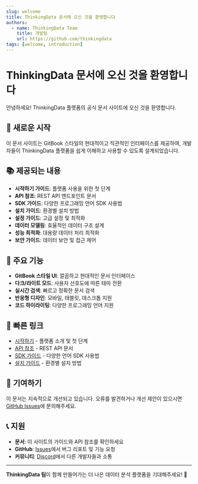 ```yaml
---
slug: welcome
title: ThinkingData 문서에 오신 것을 환영합니다
authors:
  - name: ThinkingData Team
    title: 개발팀
    url: https://github.com/thinkingdata
tags: [welcome, introduction]
---
```


# ThinkingData 문서에 오신 것을 환영합니다

안녕하세요! ThinkingData 플랫폼의 공식 문서 사이트에 오신 것을 환영합니다.

## 🚀 새로운 시작

이 문서 사이트는 GitBook 스타일의 현대적이고 직관적인 인터페이스를 제공하여, 개발자들이 ThinkingData 플랫폼을 쉽게 이해하고 사용할 수 있도록 설계되었습니다.

## 📚 제공되는 내용

- **시작하기 가이드**: 플랫폼 사용을 위한 첫 단계
- **API 참조**: REST API 엔드포인트 문서
- **SDK 가이드**: 다양한 프로그래밍 언어 SDK 사용법
- **설치 가이드**: 환경별 설치 방법
- **설정 가이드**: 고급 설정 및 최적화
- **데이터 모델링**: 효율적인 데이터 구조 설계
- **성능 최적화**: 대용량 데이터 처리 최적화
- **보안 가이드**: 데이터 보안 및 접근 제어

## 🎯 주요 기능

- **GitBook 스타일 UI**: 깔끔하고 현대적인 문서 인터페이스
- **다크/라이트 모드**: 사용자 선호도에 따른 테마 전환
- **실시간 검색**: 빠르고 정확한 문서 검색
- **반응형 디자인**: 모바일, 태블릿, 데스크톱 지원
- **코드 하이라이팅**: 다양한 프로그래밍 언어 지원

## 🔗 빠른 링크

- [시작하기](/docs/intro) - 플랫폼 소개 및 첫 단계
- [API 참조](/docs/api/reference) - REST API 문서
- [SDK 가이드](/docs/api/sdk) - 다양한 언어 SDK 사용법
- [설치 가이드](/docs/guides/installation) - 환경별 설치 방법

## 🤝 기여하기

이 문서는 지속적으로 개선되고 있습니다. 오류를 발견하거나 개선 제안이 있으시면 [GitHub Issues](https://github.com/wo123kr/thinkingdata-docs/issues)에 문의해주세요.

## 📞 지원

- **문서**: 이 사이트의 가이드와 API 참조를 확인하세요
- **GitHub**: [Issues](https://github.com/wo123kr/thinkingdata-docs/issues)에서 버그 리포트 및 기능 요청
- **커뮤니티**: [Discord](https://discord.gg/thinkingdata)에서 다른 개발자들과 소통

---

**ThinkingData 팀**이 함께 만들어가는 더 나은 데이터 분석 플랫폼을 기대해주세요! 🎉 